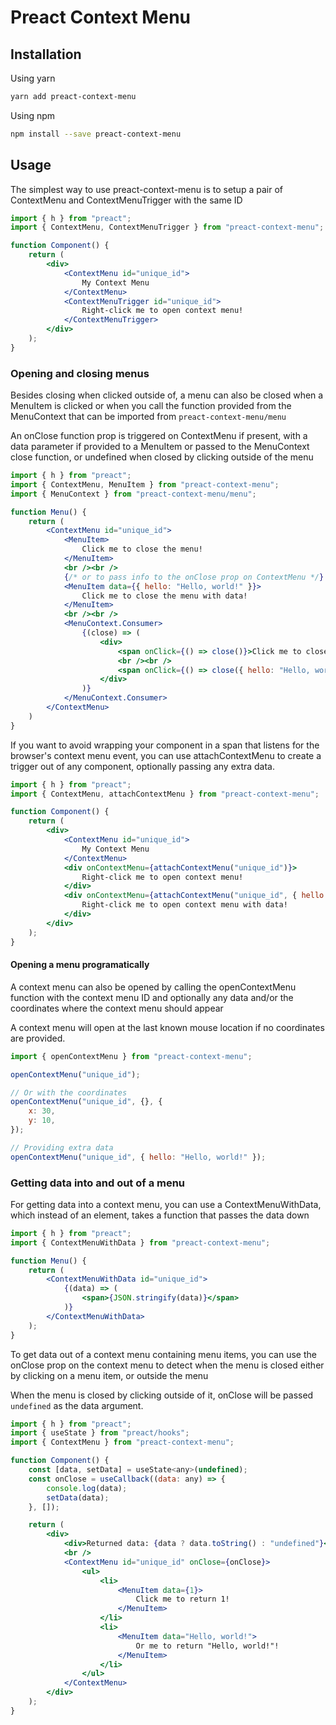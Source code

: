 # Preact Context Menu

## Installation

Using yarn

```bash
yarn add preact-context-menu
```

Using npm

```bash
npm install --save preact-context-menu
```

## Usage

The simplest way to use preact-context-menu is to setup a pair of ContextMenu and ContextMenuTrigger with the same ID

```jsx
import { h } from "preact";
import { ContextMenu, ContextMenuTrigger } from "preact-context-menu";

function Component() {
    return (
        <div>
            <ContextMenu id="unique_id">
                My Context Menu
            </ContextMenu>
            <ContextMenuTrigger id="unique_id">
                Right-click me to open context menu!
            </ContextMenuTrigger>
        </div>
    );
}
```

### Opening and closing menus

Besides closing when clicked outside of, a menu can also be closed when a MenuItem is clicked or when you call the function provided from the MenuContext that can be imported from `preact-context-menu/menu`

An onClose function prop is triggered on ContextMenu if present, with a data parameter if provided to a MenuItem or passed to the MenuContext close function, or undefined when closed by clicking outside of the menu

```jsx
import { h } from "preact";
import { ContextMenu, MenuItem } from "preact-context-menu";
import { MenuContext } from "preact-context-menu/menu";

function Menu() {
    return (
        <ContextMenu id="unique_id">
            <MenuItem>
                Click me to close the menu!
            </MenuItem>
            <br /><br />
            {/* or to pass info to the onClose prop on ContextMenu */}
            <MenuItem data={{ hello: "Hello, world!" }}>
                Click me to close the menu with data!
            </MenuItem>
            <br /><br />
            <MenuContext.Consumer>
                {(close) => (
                    <div>
                        <span onClick={() => close()}>Click me to close the menu!</span>
                        <br /><br />
                        <span onClick={() => close({ hello: "Hello, world!" })}>Click me to close the menu with data!</span>
                    </div>
                )}
            </MenuContext.Consumer>
        </ContextMenu>
    )
}
```

If you want to avoid wrapping your component in a span that listens for the browser's context menu event, you can use attachContextMenu to create a trigger out of any component, optionally passing any extra data.

```jsx
import { h } from "preact";
import { ContextMenu, attachContextMenu } from "preact-context-menu";

function Component() {
    return (
        <div>
            <ContextMenu id="unique_id">
                My Context Menu
            </ContextMenu>
            <div onContextMenu={attachContextMenu("unique_id")}>
                Right-click me to open context menu!
            </div>
            <div onContextMenu={attachContextMenu("unique_id", { hello: "Hello, world!" })}>
                Right-click me to open context menu with data!
            </div>
        </div>
    );
}
```

#### Opening a menu programatically

A context menu can also be opened by calling the openContextMenu function with the context menu ID and optionally any data and/or the coordinates where the context menu should appear

A context menu will open at the last known mouse location if no coordinates are provided.

```js
import { openContextMenu } from "preact-context-menu";

openContextMenu("unique_id");

// Or with the coordinates
openContextMenu("unique_id", {}, {
    x: 30,
    y: 10,
});

// Providing extra data
openContextMenu("unique_id", { hello: "Hello, world!" });
```

### Getting data into and out of a menu

For getting data into a context menu, you can use a ContextMenuWithData, which instead of an element, takes a function that passes the data down

```jsx
import { h } from "preact";
import { ContextMenuWithData } from "preact-context-menu";

function Menu() {
    return (
        <ContextMenuWithData id="unique_id">
            {(data) => (
                <span>{JSON.stringify(data)}</span>
            )}
        </ContextMenuWithData>
    );
}
```

To get data out of a context menu containing menu items, you can use the onClose prop on the context menu to detect when the menu is closed either by clicking on a menu item, or outside the menu

When the menu is closed by clicking outside of it, onClose will be passed `undefined` as the data argument.

```jsx
import { h } from "preact";
import { useState } from "preact/hooks";
import { ContextMenu } from "preact-context-menu";

function Component() {
    const [data, setData] = useState<any>(undefined);
    const onClose = useCallback((data: any) => {
        console.log(data);
        setData(data);
    }, []);

    return (
        <div>
            <div>Returned data: {data ? data.toString() : "undefined"}</div>
            <br />
            <ContextMenu id="unique_id" onClose={onClose}>
                <ul>
                    <li>
                        <MenuItem data={1}>
                            Click me to return 1!
                        </MenuItem>
                    </li>
                    <li>
                        <MenuItem data="Hello, world!">
                            Or me to return "Hello, world!"!
                        </MenuItem>
                    </li>
                </ul>
            </ContextMenu>
        </div>
    );
}
```
